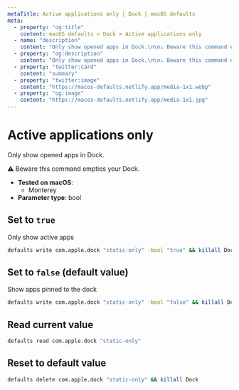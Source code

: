 ```yaml
---
metaTitle: Active applications only | Dock | macOS defaults
meta:
  - property: "og:title"
    content: macOS defaults > Dock > Active applications only
  - name: "description"
    content: "Only show opened apps in Dock.\n\n⚠️ Beware this command empties your Dock.\n"
  - property: "og:description"
    content: "Only show opened apps in Dock.\n\n⚠️ Beware this command empties your Dock.\n"
  - property: "twitter:card"
    content: "summary"
  - property: "twitter:image"
    content: "https://macos-defaults.netlify.app/media-1x1.webp"
  - property: "og:image"
    content: "https://macos-defaults.netlify.app/media-1x1.jpg"
---
```

# Active applications only

Only show opened apps in Dock.

⚠️ Beware this command empties your Dock.


<!-- break lists -->

- **Tested on macOS**:
  * Monterey
- **Parameter type**: bool

## Set to `true`

Only show active apps

```bash
defaults write com.apple.dock "static-only" -bool "true" && killall Dock
```

## Set to `false` (default value)

Show apps pinned to the dock

```bash
defaults write com.apple.dock "static-only" -bool "false" && killall Dock
```

## Read current value
```bash
defaults read com.apple.dock "static-only"
```

## Reset to default value
```bash
defaults delete com.apple.dock "static-only" && killall Dock
```
